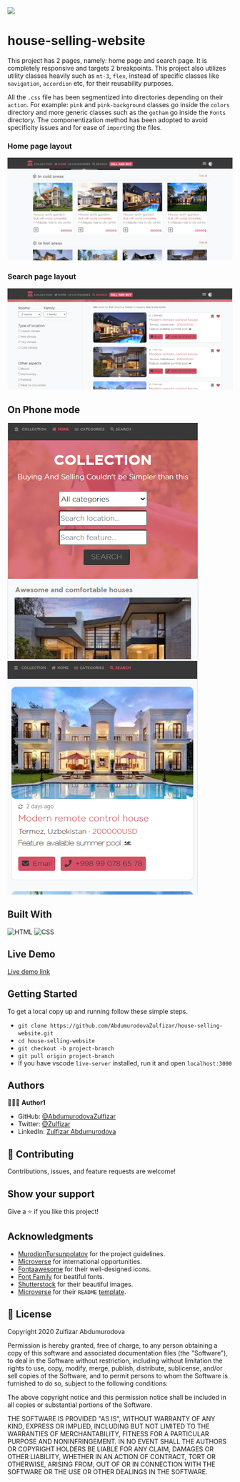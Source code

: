 ![](https://img.shields.io/badge/Microverse-blueviolet)

# house-selling-website

This project has 2 pages, namely: home page and search page. It is completely responsive and targets 2 breakpoints. This project also utilizes utility classes heavily such as `mt-3`, `flex`, instead of specific classes like `navigation`, `accordion` etc, for their reusability purposes.

All the `.css` file has been segmentized into directories depending on their `action`. For example: `pink` and `pink-background` classes go inside the `colors` directory and more generic classes such as the `gotham` go inside the `Fonts` directory. The componentization method has been adopted to avoid specificity issues and for ease of `import`ing the files.


### Home page layout

![home page card](./Images/readme-images/homepage.PNG)

### Search page layout

![search layout](./Images/readme-images/searchpage.PNG)

## On Phone mode

![home layout](./Images/readme-images/home-phone.PNG)
<br>
![search layout](./Images/readme-images/search-phone.PNG)

## Built With

![HTML](https://img.shields.io/badge/html5%20-%23E34F26.svg?&style=for-the-badge&logo=html5&logoColor=white)
![CSS](https://img.shields.io/badge/css3%20-%231572B6.svg?&style=for-the-badge&logo=css3&logoColor=white)

## Live Demo

[Live demo link]( https://abdumurodovazulfizar.github.io/house-selling-website/)

## Getting Started

To get a local copy up and running follow these simple steps.

- `git clone https://github.com/AbdumurodovaZulfizar/house-selling-website.git`
- `cd house-selling-website`
- `git checkout -b project-branch`
- `git pull origin project-branch`
- If you have vscode `live-server` installed, run it and open `localhost:3000`

## Authors

👩🏻‍💼 **Author1**

- GitHub: [@AbdumurodovaZulfizar](https://github.com/AbdumurodovaZulfizar)
- Twitter: [@Zulfizar](https://twitter.com/Zulfiza70357085)
- LinkedIn: [Zulfizar Abdumurodova](https://www.linkedin.com/in/zulfizar-abdumurodova-a61527206/)

## 🤝 Contributing

Contributions, issues, and feature requests are welcome!

## Show your support

Give a ⭐️ if you like this project!

## Acknowledgments

- [MurodjonTursunpolatov](https://github.com/Murodjon000) for the project guidelines.
- [Microverse](https://www.microverse.org/) for international opportunities.
- [Fontaawesome](https://fontawesome.com/) for their well-designed icons.
- [Font Family](https://freefontsfamily.com/) for beatiful fonts.
- [Shutterstock](https://www.shutterstock.com/search/residential) for their beautiful images.
- [Microverse](https://www.microverse.org/) for their `README` [template](https://github.com/microverseinc/readme-template).

## 📝 License

Copyright 2020 Zulfizar Abdumurodova

Permission is hereby granted, free of charge, to any person obtaining a copy of this software and associated documentation files (the "Software"), to deal in the Software without restriction, including without limitation the rights to use, copy, modify, merge, publish, distribute, sublicense, and/or sell copies of the Software, and to permit persons to whom the Software is furnished to do so, subject to the following conditions:

The above copyright notice and this permission notice shall be included in all copies or substantial portions of the Software.

THE SOFTWARE IS PROVIDED "AS IS", WITHOUT WARRANTY OF ANY KIND, EXPRESS OR IMPLIED, INCLUDING BUT NOT LIMITED TO THE WARRANTIES OF MERCHANTABILITY, FITNESS FOR A PARTICULAR PURPOSE AND NONINFRINGEMENT. IN NO EVENT SHALL THE AUTHORS OR COPYRIGHT HOLDERS BE LIABLE FOR ANY CLAIM, DAMAGES OR OTHER LIABILITY, WHETHER IN AN ACTION OF CONTRACT, TORT OR OTHERWISE, ARISING FROM, OUT OF OR IN CONNECTION WITH THE SOFTWARE OR THE USE OR OTHER DEALINGS IN THE SOFTWARE.
